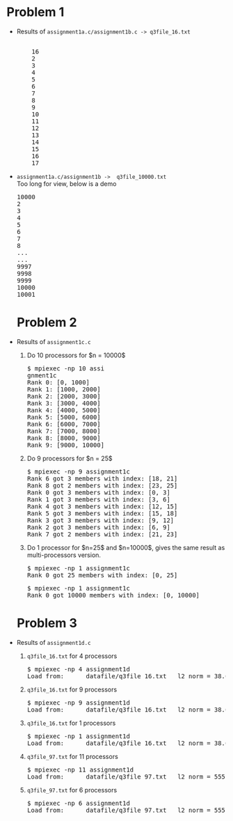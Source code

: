 # Problem 1
<ul>
    <li>Results of <code>assignment1a.c/assignment1b.c -> q3file_16.txt</code></li>
<pre>    
    16
    2
    3
    4
    5
    6
    7
    8
    9
    10
    11
    12
    13
    14
    15
    16
    17
</pre>
    <li><code>assignment1a.c/assignment1b ->  q3file_10000.txt</code></li>
    Too long for view, below is a demo
<pre>
10000
2
3
4
5
6
7
8
...
...
9997
9998
9999
10000
10001
</pre>
    
# Problem 2
<li>Results of <code>assignment1c.c</code></li>
<ol>
<li>Do 10 processors for $n = 10000$</li>
<pre>
$ mpiexec -np 10 assi
gnment1c
Rank 0: [0, 1000]
Rank 1: [1000, 2000]
Rank 2: [2000, 3000]
Rank 3: [3000, 4000]
Rank 4: [4000, 5000]
Rank 5: [5000, 6000]
Rank 6: [6000, 7000]
Rank 7: [7000, 8000]
Rank 8: [8000, 9000]
Rank 9: [9000, 10000]
</pre>

<li>Do 9 processors for $n = 25$</li>
<pre>
$ mpiexec -np 9 assignment1c
Rank 6 got 3 members with index: [18, 21]
Rank 8 got 2 members with index: [23, 25]
Rank 0 got 3 members with index: [0, 3]
Rank 1 got 3 members with index: [3, 6]
Rank 4 got 3 members with index: [12, 15]
Rank 5 got 3 members with index: [15, 18]
Rank 3 got 3 members with index: [9, 12]
Rank 2 got 3 members with index: [6, 9]
Rank 7 got 2 members with index: [21, 23]
</pre>

<li>Do 1 processor for $n=25$ and $n=10000$, gives the same result as multi-processors version.</li>

<pre>
$ mpiexec -np 1 assignment1c
Rank 0 got 25 members with index: [0, 25]
</pre>

<pre>
$ mpiexec -np 1 assignment1c
Rank 0 got 10000 members with index: [0, 10000]
</pre>
</ol>

# Problem 3
<li>Results of <code>assignment1d.c</code> </li>
<ol>
    <li><code>q3file_16.txt</code> for 4 processors</li>
<pre>
$ mpiexec -np 4 assignment1d
Load from:      datafile/q3file_16.txt   l2 norm = 38.678159
</pre>
    <li><code>q3file_16.txt</code> for 9 processors</li>
<pre>
$ mpiexec -np 9 assignment1d
Load from:      datafile/q3file_16.txt   l2 norm = 38.678159
</pre>
    <li><code>q3file_16.txt</code> for 1 processors</li>
<pre>
$ mpiexec -np 1 assignment1d
Load from:      datafile/q3file_16.txt   l2 norm = 38.678159
</pre>
    <li><code>q3file_97.txt</code> for 11 processors</li>
<pre>
$ mpiexec -np 11 assignment1d
Load from:      datafile/q3file_97.txt   l2 norm = 555.828211
</pre>
    <li><code>q3file_97.txt</code> for 6 processors</li>

<pre>
$ mpiexec -np 6 assignment1d
Load from:      datafile/q3file_97.txt   l2 norm = 555.828211
</pre>
</ol>
</ul>